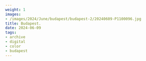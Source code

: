 ```yaml
---
weight: 1
images:
- /images/2024/June/budapest/budapest-2/20240609-P1100096.jpg
title: Budapest.
date: 2024-06-09
tags:
- archive
- digital
- color
- budapest
---
```



